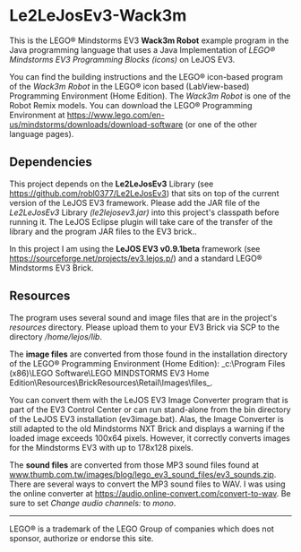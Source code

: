 # Le2LeJosEv3-Wack3m
This is the LEGO® Mindstorms EV3 **Wack3m Robot** example program in the Java programming language that uses a Java Implementation of _LEGO® Mindstorms EV3 Programming Blocks (icons)_ on LeJOS EV3. 

You can find the building instructions and the LEGO® icon-based program of the _Wack3m Robot_ in the LEGO® icon based (LabView-based) Programming Environment (Home Edition).
The _Wack3m Robot_ is one of the Robot Remix models.
You can download the LEGO® Programming Environment at https://www.lego.com/en-us/mindstorms/downloads/download-software (or one of the other language pages).

## Dependencies
This project depends on the **Le2LeJosEv3** Library (see https://github.com/robl0377/Le2LeJosEv3) that sits on top of the current version of the LeJOS EV3 framework. 
Please add the JAR file of the _Le2LeJosEv3_ Library _(le2lejosev3.jar)_ into this project's classpath before running it. The LeJOS Eclipse plugin will take care of the transfer of the library and the program JAR files to the EV3 brick..

In this project I am using the **LeJOS EV3 v0.9.1beta** framework (see https://sourceforge.net/projects/ev3.lejos.p/) and a standard LEGO® Mindstorms EV3 Brick.

## Resources
The program uses several sound and image files that are in the project's _resources_ directory. 
Please upload them to your EV3 Brick via SCP to the directory _/home/lejos/lib_.

The **image files** are converted from those found in the installation directory of the LEGO® Programming Environment (Home Edition):
_c:\Program Files (x86)\LEGO Software\LEGO MINDSTORMS EV3 Home Edition\Resources\BrickResources\Retail\Images\files\_. 

You can convert them with the LeJOS EV3 Image Converter program that is part of the EV3 Control Center or can run stand-alone from the bin directory of the LeJOS EV3 installation (ev3image.bat). Alas, the Image Converter is still adapted to the old Mindstorms NXT Brick and displays a warning if the loaded image exceeds 100x64 pixels. However, it correctly converts images for the Mindstorms EV3 with up to 178x128 pixels.

The **sound files** are converted from those MP3 sound files found at www.thumb.com.tw/images/blog/lego_ev3_sound_files/ev3_sounds.zip.
There are several ways to convert the MP3 sound files to WAV. 
I was using the online converter at https://audio.online-convert.com/convert-to-wav. 
Be sure to set _Change audio channels:_ to _mono_.

---
LEGO® is a trademark of the LEGO Group of companies which does not sponsor, authorize or endorse this site.
